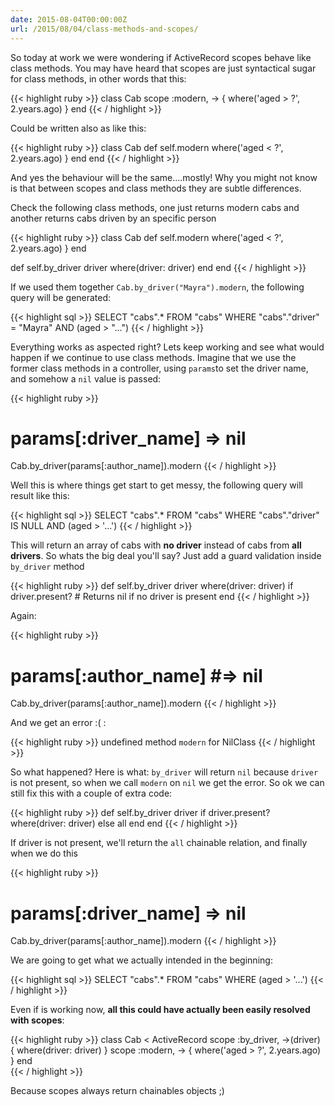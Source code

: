 ```yaml
---
date: 2015-08-04T00:00:00Z
url: /2015/08/04/class-methods-and-scopes/
---
```


So today at work we were wondering if ActiveRecord scopes behave like class methods. You may have heard that scopes are just syntactical sugar for class methods, in other words that this:

{{< highlight ruby >}}
class Cab
  scope :modern, -> { where('aged > ?', 2.years.ago) }
end
{{< / highlight >}}

Could be written also as like this:


{{< highlight ruby >}}
class Cab
  def self.modern
    where('aged < ?', 2.years.ago) }
  end
end
{{< / highlight >}}

And yes the behaviour will be the same....mostly! Why you might not know is that between scopes and class methods they are subtle differences.

Check the following class methods, one just returns modern cabs and another returns cabs driven by an specific person

{{< highlight ruby >}}
class Cab
  def self.modern
    where('aged < ?', 2.years.ago) }
  end

  def self.by_driver driver
    where(driver: driver)
  end
end
{{< / highlight >}}

If we used them together `Cab.by_driver("Mayra").modern`, the following query will be generated:

{{< highlight sql >}}
SELECT "cabs".* FROM "cabs" WHERE "cabs"."driver" = "Mayra" AND (aged > "...")
{{< / highlight >}}


Everything works as aspected right? Lets keep working and see what would happen if we continue to use class methods. Imagine that we use the former class methods in a controller, using `params`to set the driver name, and somehow a `nil` value is passed: 

{{< highlight ruby >}}
# params[:driver_name] => nil
Cab.by_driver(params[:author_name]).modern
{{< / highlight >}}


Well this is where things get start to get messy, the following query will result like this:

{{< highlight sql >}}
SELECT "cabs".* FROM "cabs" WHERE "cabs"."driver" IS NULL AND (aged > '...')
{{< / highlight >}}

This will return an array of cabs with **no driver** instead of cabs from **all drivers**. So whats the big deal you'll say? Just add a guard validation inside `by_driver` method

{{< highlight ruby >}}
def self.by_driver driver
  where(driver: driver) if driver.present? # Returns nil if no driver is present
end
{{< / highlight >}}

Again: 

{{< highlight ruby >}}
# params[:author_name] #=> nil
Cab.by_driver(params[:author_name]).modern
{{< / highlight >}}

And we get an error :( : 

{{< highlight ruby >}}
undefined method `modern` for NilClass
{{< / highlight >}}


So what happened? Here is what: `by_driver` will return `nil` because `driver` is not present, so when we call `modern` on `nil` we get the error. So ok we can still fix this with a couple of extra code:

{{< highlight ruby >}}
def self.by_driver driver
  if driver.present?
    where(driver: driver)
  else
    all
  end
end
{{< / highlight >}}


If driver is not present, we'll return the `all` chainable relation, and finally when we do this

{{< highlight ruby >}}
# params[:driver_name] => nil
Cab.by_driver(params[:author_name]).modern
{{< / highlight >}}


We are going to get what we actually intended in the beginning:

{{< highlight sql >}}
SELECT "cabs".* FROM "cabs" WHERE (aged > '...')
{{< / highlight >}}

Even if is working now, **all this could have actually been easily resolved with scopes**: 

{{< highlight ruby >}}
class Cab < ActiveRecord
  scope :by_driver, ->(driver) { where(driver: driver) }
  scope :modern, -> { where('aged > ?', 2.years.ago) }
end  
{{< / highlight >}}

Because scopes always return chainables objects ;) 
